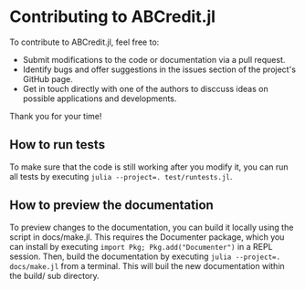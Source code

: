# Contributing to ABCredit.jl

To contribute to ABCredit.jl, feel free to:

* Submit modifications to the code or documentation via a pull request.
* Identify bugs and offer suggestions in the issues section of the project's GitHub page.
* Get in touch directly with one of the authors to disccuss ideas on possible applications and developments.

Thank you for your time!

## How to run tests

To make sure that the code is still working after you modify it, you can run all tests by executing `julia --project=. test/runtests.jl`.

## How to preview the documentation

To preview changes to the documentation, you can build it locally using the script in docs/make.jl.
This requires the Documenter package, which you can install by executing `import Pkg; Pkg.add("Documenter")` in a REPL session. Then, build the documentation by executing `julia --project=. docs/make.jl` from a terminal. This will buil the new documentation within the build/ sub directory.